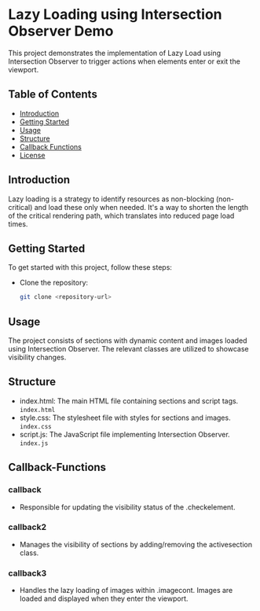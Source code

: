 # Lazy Loading using Intersection Observer Demo

This project demonstrates the implementation of Lazy Load using Intersection Observer to trigger actions when elements enter or exit the viewport.

## Table of Contents

- [Introduction](#introduction)
- [Getting Started](#getting-started)
- [Usage](#usage)
- [Structure](#structure)
- [Callback Functions](#callback-functions)
- [License](#license)

##  Introduction
Lazy loading is a strategy to identify resources as non-blocking (non-critical) and load these only when needed. It's a way to shorten the length of the critical rendering path, which translates into reduced page load times.

## Getting Started
To get started with this project, follow these steps:

- Clone the repository:

   ```bash
   git clone <repository-url>

## Usage
The project consists of sections with dynamic content and images loaded using Intersection Observer. The relevant classes are utilized to showcase visibility changes.

## Structure
- index.html: The main HTML file containing sections and script tags. ``` index.html ```
- style.css: The stylesheet file with styles for sections and images. ``` index.css ```
- script.js: The JavaScript file implementing Intersection Observer. ``` index.js ```
  
## Callback-Functions
### callback
- Responsible for updating the visibility status of the .checkelement.
### callback2
- Manages the visibility of sections by adding/removing the activesection class.
### callback3
- Handles the lazy loading of images within .imagecont. Images are loaded and displayed when they enter the viewport.
   
